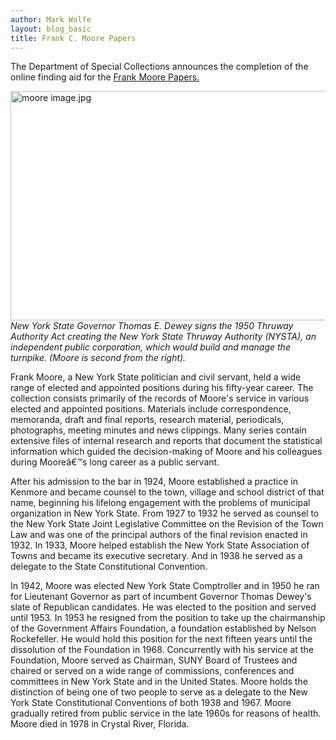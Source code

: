 ```yaml
---
author: Mark Wolfe
layout: blog_basic
title: Frank C. Moore Papers
---
```

<div class="entry-body">
<p>The Department of Special Collections announces the completion of the online finding aid for the <a href="https://archives.albany.edu/description/catalog/apap223">Frank Moore Papers.</a> </p>
<img alt="moore image.jpg" height="367" src="{{ site.url }}/posts-img/moore%20image.jpg" width="511">
<em>New York State Governor Thomas E. Dewey signs the 1950 Thruway Authority Act creating the New York State Thruway Authority (NYSTA), an independent public corporation, which would build and manage the turnpike. (Moore is second from the right). </em>
<p>Frank Moore, a New York State politician and civil servant, held a wide range of elected and appointed positions during his fifty-year career. The collection consists primarily of the records of Moore's service in various elected and appointed positions. Materials include correspondence, memoranda, draft and final reports, research material, periodicals, photographs, meeting minutes and news clippings. Many series contain extensive files of internal research and reports that document the statistical information which guided the decision-making of Moore and his colleagues during Mooreâ€™s long career as a public servant. </p>
<p>After his admission to the bar in 1924, Moore established a practice in Kenmore and became counsel to the town, village and school district of that name, beginning his lifelong engagement with the problems of municipal organization in New York State. From 1927 to 1932 he served as counsel to the New York State Joint Legislative Committee on the Revision of the Town Law and was one of the principal authors of the final revision enacted in 1932. In 1933, Moore helped establish the New York State Association of Towns and became its executive secretary. And in 1938 he served as a delegate to the State Constitutional Convention. </p>
<p>In 1942, Moore was elected New York State Comptroller and in 1950 he ran for Lieutenant Governor as part of incumbent Governor Thomas Dewey's slate of Republican candidates. He was elected to the position and served until 1953. In 1953 he resigned from the position to take up the chairmanship of the Government Affairs Foundation, a foundation established by Nelson Rockefeller. He would hold this position for the next fifteen years until the dissolution of the Foundation in 1968. Concurrently with his service at the Foundation, Moore served as Chairman, SUNY Board of Trustees and chaired or served on a wide range of commissions, conferences and committees in New York State and in the United States. Moore holds the distinction of being one of two people to serve as a delegate to the New York State Constitutional Conventions of both 1938 and 1967.  Moore gradually retired from public service in the late 1960s for reasons of health. Moore died in 1978 in Crystal River, Florida. </p>
</img></div>